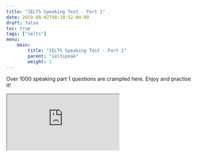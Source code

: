 ```yaml
---
title: "IELTS Speaking Test - Part 1"
date: 2019-08-02T08:10:52-04:00
draft: false
toc: true
tags: ["ielts"]
menu:
    main: 
        title: "IELTS Speaking Test - Part 1"
        parent: "ieltspeak"
        weight: 1
---
```


Over 1000 speaking part 1 questions are crampled here. Enjoy and practise it!

<iframe src="https://btcz.im/pages/ielts/"></iframe>